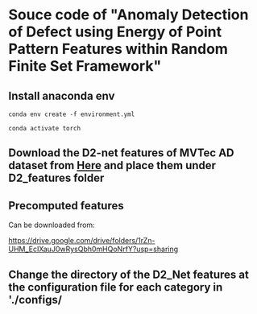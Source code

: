 # Souce code of "Anomaly Detection of Defect using Energy of Point Pattern Features within Random Finite Set Framework"

## Install anaconda env
```conda env create -f environment.yml```


```conda activate torch```

## Download the D2-net features of MVTec AD dataset from [Here](https://arxiv.org/pdf/2008.12577.pdf) and place them under D2_features folder


## Precomputed features
Can be downloaded from:

https://drive.google.com/drive/folders/1rZn-UHM_EcIXauJ0wRysQbh0mHQoNrfY?usp=sharing


## Change the directory of the D2_Net features at the configuration file for each category in './configs/
